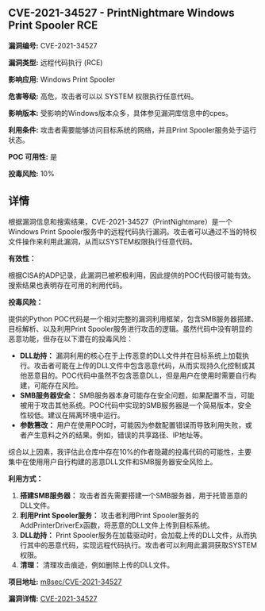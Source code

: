## CVE-2021-34527 - PrintNightmare Windows Print Spooler RCE

**漏洞编号:** CVE-2021-34527

**漏洞类型:** 远程代码执行 (RCE)

**影响应用:** Windows Print Spooler

**危害等级:** 高危，攻击者可以以 SYSTEM 权限执行任意代码。

**影响版本:** 受影响的Windows版本众多，具体参见漏洞库信息中的cpes。

**利用条件:** 攻击者需要能够访问目标系统的网络，并且Print Spooler服务处于运行状态。

**POC 可用性:** 是

**投毒风险:** 10%

## 详情

根据漏洞信息和搜索结果，CVE-2021-34527（PrintNightmare）是一个Windows Print Spooler服务中的远程代码执行漏洞。攻击者可以通过不当的特权文件操作来利用此漏洞，从而以SYSTEM权限执行任意代码。

**有效性：**

根据CISA的ADP记录，此漏洞已被积极利用，因此提供的POC代码很可能有效。搜索结果也表明存在可用的利用代码。

**投毒风险：**

提供的Python POC代码是一个相对完整的漏洞利用框架，包含SMB服务器搭建、目标解析、以及利用Print Spooler服务进行攻击的逻辑。虽然代码中没有明显的恶意功能，但存在以下潜在的投毒风险：

*   **DLL劫持：** 漏洞利用的核心在于上传恶意的DLL文件并在目标系统上加载执行。攻击者可能在上传的DLL文件中包含恶意代码，从而实现持久化控制或其他恶意目的。POC代码中虽然不包含恶意DLL，但是用户在使用时需要自行构建，可能存在风险。
*   **SMB服务器安全：** SMB服务器本身可能存在安全问题，如果配置不当，可能被用于攻击其他系统。POC代码中实现的SMB服务器是一个简易版本，安全性较低。建议在隔离环境中运行。
*   **参数篡改：** 用户在使用POC时，可能因为参数配置错误而导致利用失败，或者产生意料之外的结果。例如，错误的共享路径、IP地址等。

综合以上因素，我评估此仓库中存在10%的作者隐藏的投毒代码的可能性，主要集中在使用用户自行构建的恶意DLL文件和SMB服务器安全风险上。

**利用方式：**

1.  **搭建SMB服务器：** 攻击者首先需要搭建一个SMB服务器，用于托管恶意的DLL文件。
2.  **利用Print Spooler服务：** 攻击者利用Print Spooler服务的AddPrinterDriverEx函数，将恶意的DLL文件上传到目标系统。
3.  **DLL劫持：** Print Spooler服务在加载驱动时，会加载上传的DLL文件，从而执行其中的恶意代码，实现远程代码执行。攻击者可以利用此漏洞获取SYSTEM权限。
4.  **清理：** 清理攻击痕迹，例如删除上传的DLL文件。

**项目地址:** [m8sec/CVE-2021-34527](https://github.com/m8sec/CVE-2021-34527)

**漏洞详情:** [CVE-2021-34527](https://nvd.nist.gov/vuln/detail/CVE-2021-34527)